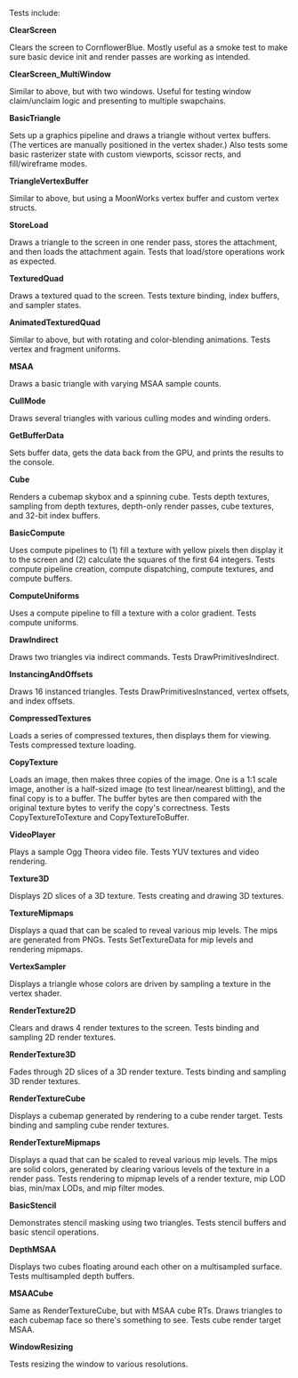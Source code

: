 Tests include:

**ClearScreen**

Clears the screen to CornflowerBlue. Mostly useful as a smoke test to make sure basic device init and render passes are working as intended.

**ClearScreen_MultiWindow**

Similar to above, but with two windows. Useful for testing window claim/unclaim logic and presenting to multiple swapchains.

**BasicTriangle**

Sets up a graphics pipeline and draws a triangle without vertex buffers. (The vertices are manually positioned in the vertex shader.) Also tests some basic rasterizer state with custom viewports, scissor rects, and fill/wireframe modes.

**TriangleVertexBuffer**

Similar to above, but using a MoonWorks vertex buffer and custom vertex structs.

**StoreLoad**

Draws a triangle to the screen in one render pass, stores the attachment, and then loads the attachment again. Tests that load/store operations work as expected.

**TexturedQuad**

Draws a textured quad to the screen. Tests texture binding, index buffers, and sampler states.

**AnimatedTexturedQuad**

Similar to above, but with rotating and color-blending animations. Tests vertex and fragment uniforms.

**MSAA**

Draws a basic triangle with varying MSAA sample counts.

**CullMode**

Draws several triangles with various culling modes and winding orders.

**GetBufferData**

Sets buffer data, gets the data back from the GPU, and prints the results to the console.

**Cube**

Renders a cubemap skybox and a spinning cube. Tests depth textures, sampling from depth textures, depth-only render passes, cube textures, and 32-bit index buffers.

**BasicCompute**

Uses compute pipelines to (1) fill a texture with yellow pixels then display it to the screen and (2) calculate the squares of the first 64 integers. Tests compute pipeline creation, compute dispatching, compute textures, and compute buffers.

**ComputeUniforms**

Uses a compute pipeline to fill a texture with a color gradient. Tests compute uniforms.

**DrawIndirect**

Draws two triangles via indirect commands. Tests DrawPrimitivesIndirect.

**InstancingAndOffsets**

Draws 16 instanced triangles. Tests DrawPrimitivesInstanced, vertex offsets, and index offsets.

**CompressedTextures**

Loads a series of compressed textures, then displays them for viewing. Tests compressed texture loading.

**CopyTexture**

Loads an image, then makes three copies of the image. One is a 1:1 scale image, another is a half-sized image (to test linear/nearest blitting), and the final copy is to a buffer. The buffer bytes are then compared with the original texture bytes to verify the copy's correctness. Tests CopyTextureToTexture and CopyTextureToBuffer.

**VideoPlayer**

Plays a sample Ogg Theora video file. Tests YUV textures and video rendering.

**Texture3D**

Displays 2D slices of a 3D texture. Tests creating and drawing 3D textures.

**TextureMipmaps**

Displays a quad that can be scaled to reveal various mip levels. The mips are generated from PNGs. Tests SetTextureData for mip levels and rendering mipmaps.

**VertexSampler**

Displays a triangle whose colors are driven by sampling a texture in the vertex shader.

**RenderTexture2D**

Clears and draws 4 render textures to the screen. Tests binding and sampling 2D render textures.

**RenderTexture3D**

Fades through 2D slices of a 3D render texture. Tests binding and sampling 3D render textures.

**RenderTextureCube**

Displays a cubemap generated by rendering to a cube render target. Tests binding and sampling cube render textures.

**RenderTextureMipmaps**

Displays a quad that can be scaled to reveal various mip levels. The mips are solid colors, generated by clearing various levels of the texture in a render pass. Tests rendering to mipmap levels of a render texture, mip LOD bias, min/max LODs, and mip filter modes.

**BasicStencil**

Demonstrates stencil masking using two triangles. Tests stencil buffers and basic stencil operations.

**DepthMSAA**

Displays two cubes floating around each other on a multisampled surface. Tests multisampled depth buffers.

**MSAACube**

Same as RenderTextureCube, but with MSAA cube RTs. Draws triangles to each cubemap face so there's something to see. Tests cube render target MSAA.

**WindowResizing**

Tests resizing the window to various resolutions.
